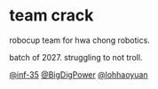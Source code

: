 # team crack
robocup team for hwa chong robotics.

batch of 2027. struggling to not troll.


[@inf-35](https://github.com/inf-35) [@BigDigPower](https://github.com/BigDigPower) [@lohhaoyuan](https://github.com/lohhaoyuan)
